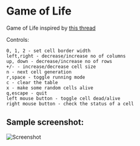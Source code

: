Game of Life
============

Game of Life inspired by [this thread](http://love2d.org/forums/viewtopic.php?f=4&t=2858)

Controls:

    0, 1, 2 - set cell border width
    left,right - decrease/increase no of columns
    up, down - decrease/increase no of rows
    +/- - increase/decrease cell size
    n - next cell generation
    r,space - toggle running mode
    c - clear the table
    x - make some random cells alive
    q,escape - quit
    left mouse button - toggle cell dead/alive
    right mouse button - check the status of a cell

Sample screenshot:
------------------

![Screenshot](../../raw/master/GameOfLife/life.png)
